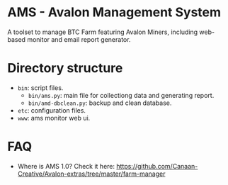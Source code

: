 AMS - Avalon Management System
==============================
A toolset to manage BTC Farm featuring Avalon Miners,
including web-based monitor and email report generator.

Directory structure
===================
* `bin`: script files.
  * `bin/ams.py`: main file for collectiong data and generating report. 
  * `bin/amd-dbclean.py`: backup and clean database.
* `etc`: configuration files.
* `www`: ams monitor web ui. 

FAQ
===
* Where is AMS 1.0?
Check it here: https://github.com/Canaan-Creative/Avalon-extras/tree/master/farm-manager
